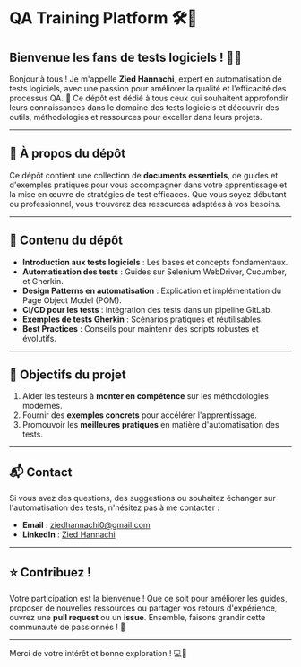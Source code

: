 # QA Training Platform 🛠️📘

## Bienvenue les fans de tests logiciels ! 👋✨

Bonjour à tous ! Je m'appelle **Zied Hannachi**, expert en automatisation de tests logiciels, avec une passion pour améliorer la qualité et l'efficacité des processus QA. 🎯 Ce dépôt est dédié à tous ceux qui souhaitent approfondir leurs connaissances dans le domaine des tests logiciels et découvrir des outils, méthodologies et ressources pour exceller dans leurs projets.

---

## 📖 À propos du dépôt

Ce dépôt contient une collection de **documents essentiels**, de guides et d'exemples pratiques pour vous accompagner dans votre apprentissage et la mise en œuvre de stratégies de test efficaces. Que vous soyez débutant ou professionnel, vous trouverez des ressources adaptées à vos besoins.

---

## 📂 Contenu du dépôt

- **Introduction aux tests logiciels** : Les bases et concepts fondamentaux.
- **Automatisation des tests** : Guides sur Selenium WebDriver, Cucumber, et Gherkin.
- **Design Patterns en automatisation** : Explication et implémentation du Page Object Model (POM).
- **CI/CD pour les tests** : Intégration des tests dans un pipeline GitLab.
- **Exemples de tests Gherkin** : Scénarios pratiques et réutilisables.
- **Best Practices** : Conseils pour maintenir des scripts robustes et évolutifs.

---

## 🚀 Objectifs du projet

1. Aider les testeurs à **monter en compétence** sur les méthodologies modernes.
2. Fournir des **exemples concrets** pour accélérer l'apprentissage.
3. Promouvoir les **meilleures pratiques** en matière d'automatisation des tests.

---

## 📬 Contact

Si vous avez des questions, des suggestions ou souhaitez échanger sur l'automatisation des tests, n'hésitez pas à me contacter :

- **Email** : ziedhannachi0@gmail.com
- **LinkedIn** : [Zied Hannachi](https://www.linkedin.com/in/zied-hannachi-109247122)

---

## ⭐ Contribuez !

Votre participation est la bienvenue ! Que ce soit pour améliorer les guides, proposer de nouvelles ressources ou partager vos retours d'expérience, ouvrez une **pull request** ou un **issue**. Ensemble, faisons grandir cette communauté de passionnés ! 🌟

---

Merci de votre intérêt et bonne exploration ! 💻🎉
